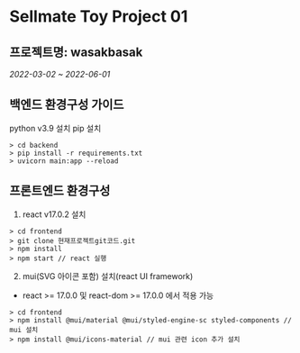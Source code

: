 # Sellmate Toy Project 01

## 프로젝트명: wasakbasak

_2022-03-02 ~ 2022-06-01_

## 백엔드 환경구성 가이드
python v3.9 설치
pip 설치

```
> cd backend
> pip install -r requirements.txt
> uvicorn main:app --reload
```

## 프론트엔드 환경구성
1. react v17.0.2 설치
```
> cd frontend
> git clone 현재프로젝트git코드.git
> npm install
> npm start // react 실행
```

2. mui(SVG 아이콘 포함) 설치(react UI framework)
- react >= 17.0.0 및 react-dom >= 17.0.0 에서 적용 가능
```
> cd frontend
> npm install @mui/material @mui/styled-engine-sc styled-components // mui 설치
> npm install @mui/icons-material // mui 관련 icon 추가 설치
```
